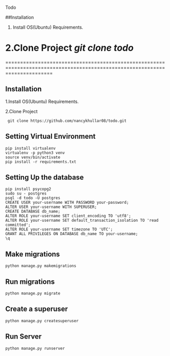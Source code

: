 Todo


##Installation
 
 1. Install OS(Ubuntu) Requirements.

 2.Clone Project
    _git clone <repository> todo_
=======
============================================================================================================================



## Installation
 
 1.Install OS(Ubuntu) Requirements.
 
 2.Clone Project
 
     git clone https://github.com/nancykhullar08/todo.git


## Setting Virtual Environment

    pip install virtualenv
    virtualenv -p python3 venv
    source venv/bin/activate
    pip install -r requirements.txt    

## Setting Up the database

    pip install psycopg2
    sudo su - postgres
    psql -d todo -U postgres
    CREATE USER your-username WITH PASSWORD your-password;
    ALTER USER your-username WITH SUPERUSER;
    CREATE DATABASE db_name;
    ALTER ROLE your-username SET client_encoding TO 'utf8';
    ALTER ROLE your-username SET default_transaction_isolation TO 'read committed';
    ALTER ROLE your-username SET timezone TO 'UTC';
    GRANT ALL PRIVILEGES ON DATABASE db_name TO your-username;
    \q
   
## Make migrations

    python manage.py makemigrations

## Run migrations
   
    python manage.py migrate

## Create a superuser

    python manage.py createsuperuser

## Run Server

    python manage.py runserver


